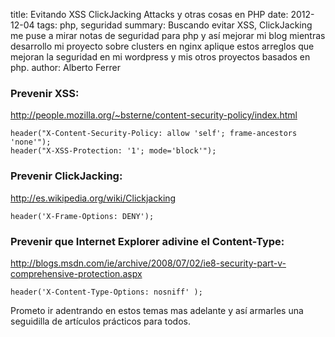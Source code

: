 title: Evitando XSS ClickJacking Attacks y otras cosas en PHP
date: 2012-12-04
tags: php, seguridad
summary: Buscando evitar XSS, ClickJacking me puse a mirar notas de seguridad para php y así mejorar mi blog mientras desarrollo mi proyecto sobre clusters en nginx aplique estos arreglos que mejoran la seguridad en mi wordpress y mis otros proyectos basados en php.
author: Alberto Ferrer

### Prevenir XSS:

http://people.mozilla.org/~bsterne/content-security-policy/index.html

```
header("X-Content-Security-Policy: allow 'self'; frame-ancestors 'none'");
header("X-XSS-Protection: '1'; mode='block'");
```

### Prevenir ClickJacking:

http://es.wikipedia.org/wiki/Clickjacking

```
header('X-Frame-Options: DENY');
```

### Prevenir que Internet Explorer adivine el Content-Type:

http://blogs.msdn.com/ie/archive/2008/07/02/ie8-security-part-v-comprehensive-protection.aspx

```
header('X-Content-Type-Options: nosniff' );
```

Prometo ir adentrando en estos temas mas adelante y así armarles una seguidilla de artículos prácticos para todos.